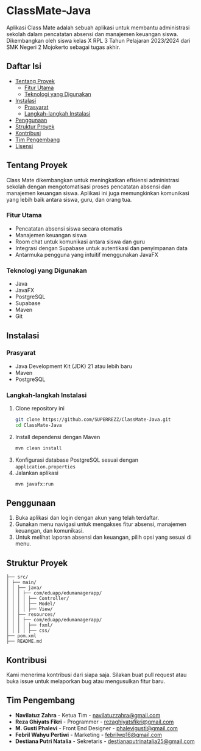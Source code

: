 # ClassMate-Java

Aplikasi Class Mate adalah sebuah aplikasi untuk membantu administrasi sekolah dalam pencatatan absensi dan manajemen keuangan siswa. Dikembangkan oleh siswa kelas X RPL 3 Tahun Pelajaran 2023/2024 dari SMK Negeri 2 Mojokerto sebagai tugas akhir.

## Daftar Isi

- [Tentang Proyek](#tentang-proyek)
  - [Fitur Utama](#fitur-utama)
  - [Teknologi yang Digunakan](#teknologi-yang-digunakan)
- [Instalasi](#instalasi)
  - [Prasyarat](#prasyarat)
  - [Langkah-langkah Instalasi](#langkah-langkah-instalasi)
- [Penggunaan](#penggunaan)
- [Struktur Proyek](#struktur-proyek)
- [Kontribusi](#kontribusi)
- [Tim Pengembang](#tim-pengembang)
- [Lisensi](#lisensi)

## Tentang Proyek

Class Mate dikembangkan untuk meningkatkan efisiensi administrasi sekolah dengan mengotomatisasi proses pencatatan absensi dan manajemen keuangan siswa. Aplikasi ini juga memungkinkan komunikasi yang lebih baik antara siswa, guru, dan orang tua.

### Fitur Utama

- Pencatatan absensi siswa secara otomatis
- Manajemen keuangan siswa
- Room chat untuk komunikasi antara siswa dan guru
- Integrasi dengan Supabase untuk autentikasi dan penyimpanan data
- Antarmuka pengguna yang intuitif menggunakan JavaFX

### Teknologi yang Digunakan

- Java
- JavaFX
- PostgreSQL
- Supabase
- Maven
- Git

## Instalasi

### Prasyarat

- Java Development Kit (JDK) 21 atau lebih baru
- Maven
- PostgreSQL

### Langkah-langkah Instalasi

1. Clone repository ini
    ```bash
    git clone https://github.com/SUPERREZZ/ClassMate-Java.git
    cd ClassMate-Java
    ```
2. Install dependensi dengan Maven
    ```bash
    mvn clean install
    ```
3. Konfigurasi database PostgreSQL sesuai dengan `application.properties`
4. Jalankan aplikasi
    ```bash
    mvn javafx:run
    ```

## Penggunaan

1. Buka aplikasi dan login dengan akun yang telah terdaftar.
2. Gunakan menu navigasi untuk mengakses fitur absensi, manajemen keuangan, dan komunikasi.
3. Untuk melihat laporan absensi dan keuangan, pilih opsi yang sesuai di menu.

## Struktur Proyek

```ClassMate-Java/
├── src/
│ ├── main/
│ │ ├── java/
│ │ │ ├── com/eduapp/edumanagerapp/
│ │ │ │ ├── Controller/
│ │ │ │ ├── Model/
│ │ │ │ ├── View/
│ │ ├── resources/
│ │ │ ├── com/eduapp/edumanagerapp/
│ │ │ │ ├── fxml/
│ │ │ │ ├── css/
├── pom.xml
├── README.md
```

## Kontribusi

Kami menerima kontribusi dari siapa saja. Silakan buat pull request atau buka issue untuk melaporkan bug atau mengusulkan fitur baru.

## Tim Pengembang

- **Navilatuz Zahra** - Ketua Tim - [navilatuzzahra@gmail.com](mailto:navilatuzzahra@gmail.com)
- **Reza Ghiyats Fikri** - Programmer - [rezaghiyatsfikri@gmail.com](mailto:rezaghiyatsfikri@gmail.com)
- **M. Gusti Phalevi** - Front End Designer - [phalevigusti@gmail.com](mailto:phalevigusti@gmail.com)
- **Febril Wahyu Pertiwi** - Marketing - [febrilwp16@gmail.com](mailto:febrilwp16@gmail.com)
- **Destiana Putri Natalia** - Sekretaris - [destianaputrinatalia25@gmail.com](mailto:destianaputrinatalia25@gmail.com)

